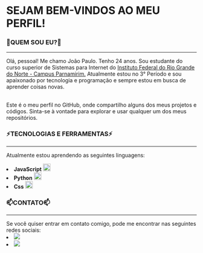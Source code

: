 <h1>SEJAM BEM-VINDOS AO MEU PERFIL!</h1>
<h3>👋QUEM SOU EU?👋</h3>
<hr>
Olá, pessoal! Me chamo João Paulo. Tenho 24 anos. Sou estudante do curso superior de Sistemas para Internet do <a href="https://portal.ifrn.edu.br/campus/parnamirim/">Instituto Federal do Rio Grande do Norte - Campus Parnamirim.</a> Atualmente estou no 3° Período e sou apaixonado por tecnologia e programação e sempre estou em busca de aprender coisas novas.
<br>
<br>

Este é o meu perfil no GitHub, onde compartilho alguns dos meus projetos e códigos. Sinta-se à vontade para explorar e usar qualquer um dos meus repositórios.
<br>
<h3>⚡TECNOLOGIAS E FERRAMENTAS⚡</h3>
<hr>

Atualmente estou aprendendo as seguintes linguagens:

<li><strong>JavaScript</strong> <img src="https://cdn.jsdelivr.net/gh/devicons/devicon/icons/javascript/javascript-original.svg" width="20" height="20" />
<li><strong>Python</strong> <img src="https://cdn.jsdelivr.net/gh/devicons/devicon/icons/python/python-original.svg" width="20" height="20" />
<li><strong>Css</strong> <img src="https://cdn.jsdelivr.net/gh/devicons/devicon/icons/css3/css3-original.svg" width="20" height="20" />
<br>                           
<h3>📫CONTATO📫</h3>
<hr>
Se você quiser entrar em contato comigo, pode me encontrar nas seguintes redes sociais:

<li><a href="https://www.linkedin.com/in/jo%C3%A3o-paulo-da-silva-monteiro-8013a11b8/"><img src="https://user-images.githubusercontent.com/108345444/230412620-78a7c4ea-c8c6-4b48-9f3e-13c777744331.png" /></a>
<li><a href="mailto:paulomonteiro98@outlook.com"><img src="https://user-images.githubusercontent.com/108345444/230410186-bacd6428-658f-41f9-af67-296d645f9e8d.png" /></a> 


